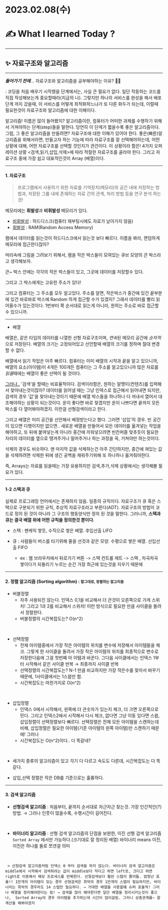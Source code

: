 # 2023.02.08(수)

# ✍️ What I learned Today ?

---
## ✨ 자료구조와 알고리즘
---
___들어가기 전에___... 자료구조와 알고리즘을 공부해야하는 이유? 🤸‍♀️

: 코딩을 처음 배우기 시작했을 단계에서는, 사실 큰 필요가 없다. 일단 작동하는 코드를 직접 작성해보는게 중요할때라(지금의 나). 그렇지만 하나의 서비스를 완성을 해서 배포단계 까지 갔을때, 이 서비스를 어떻게 최적화하느냐가 또 다른 화두가 되는데, 이럴때 필요한것이 자료구조와 알고리즘에 대한 이해이다.

알고리즘! 이름은 많이 들어봤지? 
알고리즘이란, 컴퓨터가 어떠한 과제를 수행하기 위해서 거쳐야하는 단계(step)들을 말한다. 당연히 이 단계가 짧을수록 좋은 알고리즘이다.
그럼, 그 좋은 알고리즘을 만들려면? 자료구조에 대한 이해가 있어야 한다. 
좋은(빠른)알고리즘을 위해서라면, 만들고자 하는 기능에 따라 자료구조를 잘 선택해야하는데, 
어떤 상황에 대해, 어떤 자료구조를 선택할 것인지가 관건이다. 이 상황이라 함은! 4가지 오퍼레이션 상황 <검색,읽기,삽입,삭제>에 따라 적절한 자료구조를 골라야 한다. 그리고 자료구조 중에 가장 쉽고 대표적인것이 Array (배열)이다. 


---
#### 1. 자료구조
> 프로그램에서 사용하기 위한 자료를 기억장치(메모리)의 공간 내에 저장하는 방법과, 저장된 그룹 내에 존재하는 자료 간의 관계, 처리 방법 등을 연구 분석 하는 것! 


메모리에는 <b>휘발성</b>과 <b>비휘발성 </b>메모리가 있다. 

- <u>비휘발성</u> :  하드디스크(컴퓨터 재부팅시에도 자료가 날아가지 않음)
- <u>휘발성</u> : RAM(Random Access Memory)

램에서 데이터를 읽는것이 하드디스크에서 읽는것 보다 빠르다. 이름을 봐라, 랜덤하게 메모리에 접근한다잖아?

머리속에 그림을 그려보기 위해서, 램을 작은 박스들이 모여있는 큐브 모양의 큰 박스라고 생각해보자.

큰~ 박스 안에는 각각의 작은 박스들이 있고, 그곳에 데이터를 저장할수 있다.

그리고 그 박스에게는 고유한 주소가 있다!

그리고 컴퓨터는 그 주소를 모두 알고있다. 주소를 알면, 작은박스가 중간에 있건 끝부분에 있건 바로바로 박스에 Random 하게 접근할 수가 있겠지? 그래서 데이터를 빨리 읽어올수가 있는것이다. 1번부터 쭉 순서대로 읽는게 아니라, 원하는 주소로 바로 접근할 수 있으니까.

---

* 배열 

배열은, 같은 타입의 데이터를 나열한 선형 자료구조이며, *연속*된 메모리 공간에 *순차적*으로 저장된다. 배열의 크기는 고정되어있고 선언할때 배열의 크기를 정하며 절대 변경할 수 없다.

배열에서 읽기 작업은 아주 빠르다. 컴퓨터는 이미 배열의 시작과 끝을 알고 있으니까, 배열의 요소(아이템)이 4개든 100개든 컴퓨터는 그 주소를 알고있으니까 많은 자료를 *읽을*때에는 배열이 좋은 선택이 될 것이다. 

<u>그러나..</u>
'검색'을 할때는 비효율적이다. 검색이라함은, 원하는 알맹이(컨텐츠)를  입력해서 찾아내는것이잖아? 데이터를 읽어낼 때는 그냥 인덱스로 접근해서 읽어내면 되지만, 검색의 경우 '값'을 찾아내는것이기 때문에 배열 박스들을 하나하나 다 꺼내서 열어서 대조해야하는 상황이 되는것이다. 운이 좋다면 바로 찾겠지만 운이 나쁘다면 끝까지 모든 박스를 다 열어봐야하겠지. 이런걸 선형검색이라고 한다.

그리고 배열은 미리 공간을 선언해서 배정받는다고 했다. 그러면 '삽입'의 경우. 빈 공간이 있으면 다행이지만 없으면.. 새로운 배열을 만들어서 모든 데이터를 옮겨넣는 작업을 해야하고, 또 뒤에 붙여넣는게 아니라 중간에 끼워넣으려면 빈칸퍼즐 맞추듯이 필요한 자리의 데이터를 옆으로 땡겨주거나 밀어주거나 하는 과정을 꼭, 거쳐야만 하는것이다. 

삭제의 경우도 비슷하다. 맨 마지막 값을 삭제하는건 아주 간단하지만, 중간에 껴있는 값을 삭제하려면 삭제한 뒤에 생긴 공백을 채워주기위해 또 하나하나 옮겨줘야한다.

즉, Arrays는 자료를 읽을때는 가장 유용하지만 검색,추가,삭제 상황에서는 생각해볼 필요가 있다.



---

#### 1-2 스택과 큐

실제로 프로그래밍 언어에서는 존재하지 않음. 일종의 규칙이다. 자료구조가 큐 혹은 스택으로 구분되기 위한 규칙, 추상적 자료구조라고 부른다(ADT). 자료구조의 방법이 코드로 정의 된 것이 아니라 그 구조의 행동양식만 정의 된 것을 말한다. 그러니까, 
<b>스택과 큐는 결국 배열 위에 어떤 규칙을 정의한것 뿐이다.</b>

- 스택 : 팬케익 쌓듯, 수직으로 쌓은 배열. 후입선출 LIFO
- 큐 : 사람들이 버스를 타기위해 줄을 선것과 같은 모양. 수평으로 쌓은 배열. 선입선출 FIFO

  - ex : 웹 브라우저에서 뒤로가기 버튼 -> 스택
        컨트롤 제트 -> 스택 , 차곡차곡 쌓이다가 되돌리기 누르는 순간 가장 최근에 있는것을 지우기 때문에

---
#### 2. 정렬 알고리즘 (Sorting algorithm) : <small>말그대로, 정렬하는 알고리즘</small>

- 버블정렬
    - 자주 사용되진 않는다. 인덱스 0,1을 비교해서 더 큰것이 오른쪽으로 가게 스위치! 그리고 1과 2를 비교해서 스위치! 이런 방식으로 필요한 만큼 사이클을 돌려서 정렬한다.
    - 버블정렬의 시간복잡도는? O(n^2)
<br>

- 선택정렬
    - 전체 아이템중에서 가장 작은 아이템의 위치를 변수에 저장해서 아이템들을 체크. 그렇게 한 사이클을 돌려서 가장 작은 아이템의 위치를 최종적으로 변수로 저장한다음에 그걸 첫번째 아       이템과 바꾼다. 그다음 사이클에서는 인덱스 1부터 시작해서 같은 사이클 반복 → 최종까지 사이클 반복
    - 선택정렬의 시간복잡도는? N-1 만큼 비교하지만 가장 작은수를 찾아서 바꾸기 때문에, 1사이클에서는 1스왑만 함. 
    - 시간복잡도는 마찬가지로 O(n^2)
<br>

- 삽입정렬
    - 인덱스 0에서 시작해서, 왼쪽에 더 큰숫자가 있는지 체크, 더 크면 오른쪽으로 민다. 그리고 인덱스2에서 시작해서 다시 체크, 없다면 그냥 이동 있다면 스왑, 삽입정렬이 선택정렬보다         빠르다. 선택정렬은 전체 모든 아이템을 스캔하는데 비해, 삽입정렬은 필요한 아이템(기준 아이템의 왼쪽 아이템)만 스캔하기 때문에! 그러나
    - 시간복잡도는 O(n^2)이다.. 다 똑같네?  
 <br>   
 
 * 세가지 종류의 알고리즘이 있고 각기 다 다르고 속도도 다른데, 시간복잡도는 다 똑같다.
 - 삽입,선택 정렬은 작은 DB를 기준으로는 훌륭하다.

---
#### 3. 검색 알고리즘

- **선형검색 알고리즘** : 처음부터, 끝까지 순서대로 차근차근 찾는것. 가장 인간적인(?)방법. → 그러나 인풋이 많을수록, 수행시간이 길어진다.

<br>

- **바이너리 알고리즘**  : 선형 검색 알고리즘의 단점을 보완한, 이진 선형  검색 알고리즘   `Sorted Array` 에서만 가능하다.(크기대로 잘 정리된 배열) 
바이너리 means 이진, 이진은 하나를 둘로 쪼갠걸 의미

<br>

     > 선형검색 알고리즘처럼 인덱스 0 부터 검색을 하지 않는다. 바이너리 검색 알고리즘은 middle에서 시작해서 검색하려는 값이 middle보다 작다고 하면 left로, 크다고 하면 right로 이동해서 해당 프로세스를 반복한다. 선형검색보다 훨씬 스텝이 줄어듦. 엄청난 효율!! 1만개의 아이템이 있는 경우 선형검색은 최악의 경우 1만개의 스텝이 필요하지만, 바이너리는 최악의 경우라도 14 스텝만 필요하다. → 거대한 배열을 사용할떄 슈퍼 효율적! 그러나 배열을 정리해야한다는 점! → 검색을 많이 해야한다면 일단 배열을 정리시키는것이 좋으나,  Sorted Array의 경우 아이템을 추가하는데 시간이 많이걸림. 그러니 상충관계를~ 잘 계산을 해봐야겠지
